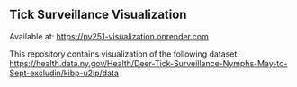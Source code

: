 ## Tick Surveillance Visualization

Available at: https://pv251-visualization.onrender.com

This repository contains visualization of the following dataset: https://health.data.ny.gov/Health/Deer-Tick-Surveillance-Nymphs-May-to-Sept-excludin/kibp-u2ip/data
